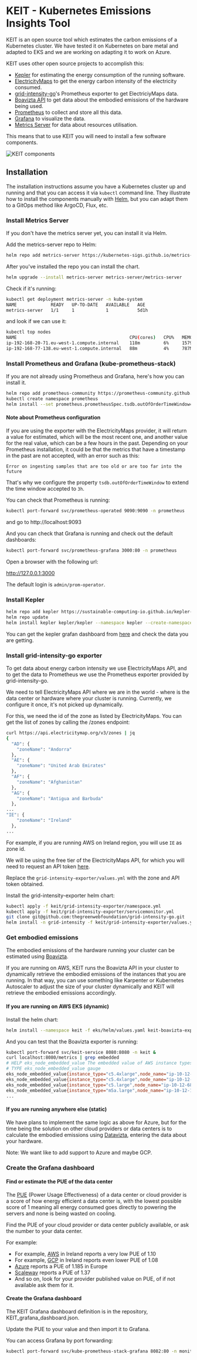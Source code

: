 # KEIT - Kubernetes Emissions Insights Tool

KEIT is an open source tool which estimates the carbon emissions of a Kubernetes cluster. We have tested it on Kubernetes on bare metal and adapted to EKS and we are working on adapting it to work on Azure.

KEIT uses other open source projects to accomplish this:

- [Kepler](https://github.com/sustainable-computing-io/kepler) for estimating the energy consumption of the running software.
- [ElectricityMaps](https://app.electricitymaps.com/map/24h) to get the energy carbon intensity of the electricity consumed.
- [grid-intensity-go](https://github.com/thegreenwebfoundation/grid-intensity-go)'s Prometheus exporter to get ElectriciyMaps data.
- [Boavizta API](https://doc.api.boavizta.org/) to get data about the embodied emissions of the hardware being used.
- [Prometheus](https://prometheus.io/) to collect and store all this data.
- [Grafana](https://grafana.com/) to visualize the data.
- [Metrics Server](https://github.com/kubernetes-sigs/metrics-server) for data about resources utilisation.

This means that to use KEIT you will need to install a few software components.

![KEIT components](/images/keit-components.png)


## Installation

The installation instructions assume you have a Kubernetes cluster up and running and that you can access it via `kubectl` command line.
They illustrate how to install the components manually with [Helm](https://helm.sh/), but you can adapt them to a GitOps method like ArgoCD, Flux, etc. 

### Install Metrics Server

If you don't have the metrics server yet, you can install it via Helm.

Add the metrics-server repo to Helm:

```bash
helm repo add metrics-server https://kubernetes-sigs.github.io/metrics-server/
```

After you've installed the repo you can install the chart.

```bash
helm upgrade --install metrics-server metrics-server/metrics-server
```

Check if it's running:

```bash
kubectl get deployment metrics-server -n kube-system
NAME             READY   UP-TO-DATE   AVAILABLE   AGE
metrics-server   1/1     1            1           5d1h
```

and look if we can use it:

```bash
kubectl top nodes
NAME                                           CPU(cores)   CPU%   MEMORY(bytes)   MEMORY%   
ip-192-168-20-71.eu-west-1.compute.internal    118m         6%     1579Mi          48%       
ip-192-168-77-138.eu-west-1.compute.internal   88m          4%     787Mi           23% 
```

### Install Prometheus and Grafana (kube-prometheus-stack)

If you are not already using Prometheus and Grafana, here's how you can install it.

```bash
helm repo add prometheus-community https://prometheus-community.github.io/helm-charts
kubectl create namespace prometheus
helm install --set prometheus.prometheusSpec.tsdb.outOfOrderTimeWindow=3h prometheus prometheus-community/kube-prometheus-stack -n prometheus
```

#### Note about Prometheus configuration

If you are using the exporter with the ElectricityMaps provider, it will return a value for estimated, which will be the most recent one, and another value for the real value, which can be a few hours in the past. Depending on your Prometheus installation, it could be that the metrics that have a timestamp in the past are not accepted, with an error such as this:

```
Error on ingesting samples that are too old or are too far into the future
```

That's why we configure the property `tsdb.outOfOrderTimeWindow` to extend the time window accepted to `3h`.


You can check that Prometheus is running:

```bash
kubectl port-forward svc/prometheus-operated 9090:9090 -n prometheus
```

and go to http://localhost:9093

And you can check that Grafana is running and check out the default dashboards:

```bash
kubectl port-forward svc/prometheus-grafana 3000:80 -n prometheus
```

Open a browser with the following url:

http://127.0.0.1:3000

The default login is `admin/prom-operator`.


### Install Kepler

```bash
helm repo add kepler https://sustainable-computing-io.github.io/kepler-helm-chart
helm repo update
helm install kepler kepler/kepler --namespace kepler --create-namespace --set serviceMonitor.enabled=true --set serviceMonitor.labels.release=prometheus
```

You can get the kepler grafan dashboard from [here](https://github.com/sustainable-computing-io/kepler/blob/main/grafana-dashboards/Kepler-Exporter.json) and check the data you are getting.

### Install grid-intensity-go exporter

To get data about energy carbon intensity we use ElectricityMaps API, and to get the data to Prometheus we use the Prometheus exporter provided by grid-intensity-go.

We need to tell ElectricityMaps API where we are in the world - where is the data center or hardware where your cluster is running. Currently, we configure it once, it's not picked up dynamically.

For this, we need the id of the zone as listed by ElectricityMaps. You can get the list of zones by calling the /zones endpoint:

```bash
curl https://api.electricitymap.org/v3/zones | jq
{
  "AD": {
    "zoneName": "Andorra"
  },
  "AE": {
    "zoneName": "United Arab Emirates"
  },
  "AF": {
    "zoneName": "Afghanistan"
  },
  "AG": {
    "zoneName": "Antigua and Barbuda"
  },
...
"IE": {
    "zoneName": "Ireland"
  },
...
```

 For example, if you are running AWS on Ireland region, you will use `IE` as zone id.

We will be using the free tier of the ElectricityMaps API, for which you will need to request an API token [here](https://api-portal.electricitymaps.com/).

Replace the `grid-intensity-exporter/values.yml` with the zone and API token obtained.

Install the grid-intensity-exporter helm chart:

```bash
kubectl apply -f keit/grid-intensity-exporter/namespace.yml
kubectl apply -f keit/grid-intensity-exporter/servicemonitor.yml
git clone git@github.com:thegreenwebfoundation/grid-intensity-go.git
helm install -n grid-intensity -f keit/grid-intensity-exporter/values.yaml grid-intensity-exporter grid-intensity-go/helm/grid-intensity-exporter
```

### Get embodied emissions

The embodied emissions of the hardware running your cluster can be estimated using [Boavizta](https://boavizta.org/).

If you are running on AWS, KEIT runs the Boavizta API in your cluster to dynamically retrieve the embodied emissions of the instances that you are running. In that way, you can use something like Karpenter or Kubernetes Autoscaler to adjust the size of your cluster dynamically and KEIT will retrieve the embodied emissions accordingly.

#### If you are running on AWS EKS (dynamic)

Install the helm chart:

```bash
helm install --namespace keit -f eks/helm/values.yaml keit-boavizta-exporter eks/helm --create-namespace
```

And you can test that the Boavizta exporter is running:
```bash
kubectl port-forward svc/keit-service 8080:8080 -n keit &
curl localhost:8080/metrics | grep embedded
# HELP eks_node_embedded_value The embedded value of AWS instance types running in the EKS cluster.
# TYPE eks_node_embedded_value gauge
eks_node_embedded_value{instance_type="c5.4xlarge",node_name="ip-10-12-48-197.eu-west-1.compute.internal"} 130
eks_node_embedded_value{instance_type="c5.4xlarge",node_name="ip-10-12-58-56.eu-west-1.compute.internal"} 130
eks_node_embedded_value{instance_type="c5.large",node_name="ip-10-12-68-90.eu-west-1.compute.internal"} 16
eks_node_embedded_value{instance_type="m5a.large",node_name="ip-10-12-16-152.eu-west-1.compute.internal"} 19
...
```

#### If you are running anywhere else (static)

We have plans to implement the same logic as above for Azure, but for the time being the solution on other cloud providers or data centers is to calculate the embodied emissions using [Datavizta](https://datavizta.boavizta.org/serversimpact), entering the data about your hardware.

Note: We want like to add support to Azure and maybe GCP.

### Create the Grafana dashboard

#### Find or estimate the PUE of the data center

The [PUE](https://www.cloudcarbonfootprint.org/docs/methodology/#power-usage-effectiveness) (Power Usage Effectiveness) of a data center or cloud provider is a score of how energy efficient a data center is, with the lowest possible score of 1 meaning all energy consumed goes directly to powering the servers and none is being wasted on cooling.

Find the PUE of your cloud provider or data center publicly available, or ask the number to your data center.

For example:
- For example, [AWS](https://sustainability.aboutamazon.com/products-services/aws-cloud) in Ireland reports a very low PUE of 1.10
- For example, [GCP](https://www.google.com/about/datacenters/efficiency/) in Ireland reports even lower PUE of 1.08
- [Azure](https://azure.microsoft.com/en-us/blog/how-microsoft-measures-datacenter-water-and-energy-use-to-improve-azure-cloud-sustainability/) reports a PUE of 1.185 in Europe
- [Scaleway](https://www.scaleway.com/en/environmental-leadership/) reports a PUE of 1.37
- And so on, look for your provider published value on PUE, of if not available ask them for it.

#### Create the Grafana dashboard

The KEIT Grafana dashboard definition is in the repository, KEIT_grafana_dashboard.json.

Update the PUE to your value and then import it to Grafana.

You can access Grafana by port forwarding:

```bash
kubectl port-forward svc/kube-prometheus-stack-grafana 8082:80 -n monitoring &
```